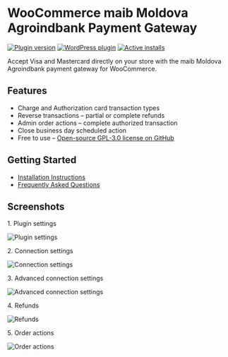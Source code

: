 # WooCommerce maib Moldova Agroindbank Payment Gateway

[![Plugin version](https://img.shields.io/wordpress/plugin/v/wc-moldovaagroindbank)](https://wordpress.org/plugins/wc-moldovaagroindbank/)
[![WordPress plugin](https://img.shields.io/wordpress/plugin/dt/wc-moldovaagroindbank)](https://wordpress.org/plugins/wc-moldovaagroindbank/)
[![Active installs](https://img.shields.io/wordpress/plugin/installs/wc-moldovaagroindbank)](https://wordpress.org/plugins/wc-moldovaagroindbank/advanced/)

Accept Visa and Mastercard directly on your store with the maib Moldova Agroindbank payment gateway for WooCommerce.

## Features

* Charge and Authorization card transaction types
* Reverse transactions – partial or complete refunds
* Admin order actions – complete authorized transaction
* Close business day scheduled action
* Free to use – [Open-source GPL-3.0 license on GitHub](https://github.com/alexminza/wc-moldovaagroindbank)

## Getting Started

* [Installation Instructions](https://wordpress.org/plugins/wc-moldovaagroindbank/installation/)
* [Frequently Asked Questions](https://wordpress.org/plugins/wc-moldovaagroindbank/faq/)

## Screenshots

1\. Plugin settings

![Plugin settings](./.wordpress-org/screenshot-1.png)

2\. Connection settings

![Connection settings](./.wordpress-org/screenshot-2.png)

3\. Advanced connection settings

![Advanced connection settings](./.wordpress-org/screenshot-3.png)

4\. Refunds

![Refunds](./.wordpress-org/screenshot-4.png)

5\. Order actions

![Order actions](./.wordpress-org/screenshot-5.png)
